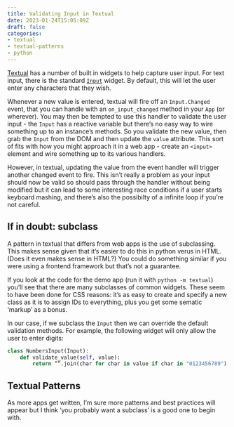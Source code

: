 ```yaml
---
title: Validating Input in Textual
date: 2023-01-24T15:05:09Z
draft: false
categories:
- textual
- textual-patterns
- python
---
```

[Textual](https://textual.textualize.io) has a number of built in widgets to help capture user input. For text input, there is the standard [`Input`](https://textual.textualize.io/widgets/input/) widget. By default, this will let the user enter any characters that they wish.

Whenever a new value is entered, textual will fire off an `Input.Changed` event, that you can handle with an `on_input_changed` method in your `App` (or wherever). You may then be tempted to use this handler to validate the user input - the `Input` has a reactive variable but there’s no easy way to wire something up to an instance’s methods. So you validate the new value, then grab the `Input` from the DOM and then update the `value` attribute. This sort of fits with how you might approach it in a web app - create an `<input>` element and wire something up to its various handlers.

However, in textual, updating the value from the event handler will trigger another changed event to fire. This isn’t really a problem as your input should now be valid so should pass through the handler without being modified but it can lead to some interesting race conditions if a user starts keyboard mashing, and there’s also the possibilty of a infinite loop if you’re not careful.

## If in doubt: subclass

A pattern in textual that differs from web apps is the use of subclassing. This makes sense given that it’s easier to do this in python verus in HTML. (Does it even makes sense in HTML?) You could do something similar if you were using a frontend framework but that’s not a guarantee.

If you look at the code for the demo app (run it with `python -m textual`) you’ll see that there are many subclasses of common widgets. These seem to have been done for CSS reasons: it’s as easy to create and specify a new class as it is to assign IDs to everything, plus you get some sematic ‘markup’ as a bonus.

In our case, if we subclass the `Input` then we can override the default validation methods. For example, the following widget will only allow the user to enter digits:


```python
class NumbersInput(Input):
    def validate_value(self, value):
        return “”.join(char for char in value if char in "0123456789")          
```

## Textual Patterns

As more apps get written, I’m sure more patterns and best practices will appear but I think ‘you probably want a subclass’ is a good one to begin with.